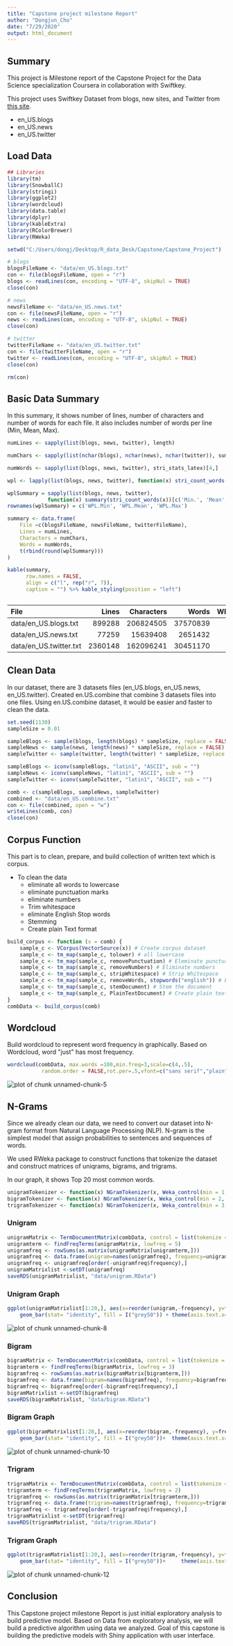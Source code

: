 ```yaml
---
title: "Capstone project milestone Report"
author: "Dongjun_Cho"
date: "7/29/2020"
output: html_document
---
```

## Summary
This project is Milestone report of the Capstone Project for the Data Science specialization Coursera in collaboration with Swiftkey.

This project uses Swiftkey Dataset from blogs, new sites, and Twitter from [this site](https://d396qusza40orc.cloudfront.net/dsscapstone/dataset/Coursera-SwiftKey.zip).

- en_US.blogs
- en_US.news
- en_US.twitter

## Load Data

```r
## Libraries
library(tm)
library(SnowballC)
library(stringi)
library(ggplot2) 
library(wordcloud)
library(data.table)
library(dplyr)
library(kableExtra)
library(RColorBrewer)
library(RWeka)

setwd("C:/Users/dongj/Desktop/R_data_Desk/Capstone/Capstone_Project")

# blogs
blogsFileName <- "data/en_US.blogs.txt"
con <- file(blogsFileName, open = "r")
blogs <- readLines(con, encoding = "UTF-8", skipNul = TRUE)
close(con)

# news
newsFileName <- "data/en_US.news.txt"
con <- file(newsFileName, open = "r")
news <- readLines(con, encoding = "UTF-8", skipNul = TRUE)
close(con)

# twitter
twitterFileName <- "data/en_US.twitter.txt"
con <- file(twitterFileName, open = "r")
twitter <- readLines(con, encoding = "UTF-8", skipNul = TRUE)
close(con)

rm(con)
```

## Basic Data Summary

In this summary, it shows number of lines, number of characters and number of words for each file. It also includes number of words per line (Min, Mean, Max).


```r
numLines <- sapply(list(blogs, news, twitter), length)

numChars <- sapply(list(nchar(blogs), nchar(news), nchar(twitter)), sum)

numWords <- sapply(list(blogs, news, twitter), stri_stats_latex)[4,]

wpl <- lapply(list(blogs, news, twitter), function(x) stri_count_words(x))

wplSummary = sapply(list(blogs, news, twitter),
             function(x) summary(stri_count_words(x))[c('Min.', 'Mean', 'Max.')])
rownames(wplSummary) = c('WPL.Min', 'WPL.Mean', 'WPL.Max')

summary <- data.frame(
    File =c(blogsFileName, newsFileName, twitterFileName), 
    Lines = numLines,
    Characters = numChars,
    Words = numWords,
    t(rbind(round(wplSummary)))
)

kable(summary,
      row.names = FALSE,
      align = c("l", rep("r", 7)),
      caption = "") %>% kable_styling(position = "left")
```

<table class="table" style="">
<caption></caption>
 <thead>
  <tr>
   <th style="text-align:left;"> File </th>
   <th style="text-align:right;"> Lines </th>
   <th style="text-align:right;"> Characters </th>
   <th style="text-align:right;"> Words </th>
   <th style="text-align:right;"> WPL.Min </th>
   <th style="text-align:right;"> WPL.Mean </th>
   <th style="text-align:right;"> WPL.Max </th>
  </tr>
 </thead>
<tbody>
  <tr>
   <td style="text-align:left;"> data/en_US.blogs.txt </td>
   <td style="text-align:right;"> 899288 </td>
   <td style="text-align:right;"> 206824505 </td>
   <td style="text-align:right;"> 37570839 </td>
   <td style="text-align:right;"> 0 </td>
   <td style="text-align:right;"> 42 </td>
   <td style="text-align:right;"> 6726 </td>
  </tr>
  <tr>
   <td style="text-align:left;"> data/en_US.news.txt </td>
   <td style="text-align:right;"> 77259 </td>
   <td style="text-align:right;"> 15639408 </td>
   <td style="text-align:right;"> 2651432 </td>
   <td style="text-align:right;"> 1 </td>
   <td style="text-align:right;"> 35 </td>
   <td style="text-align:right;"> 1123 </td>
  </tr>
  <tr>
   <td style="text-align:left;"> data/en_US.twitter.txt </td>
   <td style="text-align:right;"> 2360148 </td>
   <td style="text-align:right;"> 162096241 </td>
   <td style="text-align:right;"> 30451170 </td>
   <td style="text-align:right;"> 1 </td>
   <td style="text-align:right;"> 13 </td>
   <td style="text-align:right;"> 47 </td>
  </tr>
</tbody>
</table>

## Clean Data

In our dataset, there are 3 datasets files (en_US.blogs, en_US.news, en_US.twitter).
Created en.US.combine that combine 3 datasets files into one files.
Using en.US.combine dataset, it would be easier and faster to clean the data.


```r
set.seed(1130)
sampleSize = 0.01

sampleBlogs <- sample(blogs, length(blogs) * sampleSize, replace = FALSE)
sampleNews <- sample(news, length(news) * sampleSize, replace = FALSE)
sampleTwitter <- sample(twitter, length(twitter) * sampleSize, replace = FALSE)

sampleBlogs <- iconv(sampleBlogs, "latin1", "ASCII", sub = "")
sampleNews <- iconv(sampleNews, "latin1", "ASCII", sub = "")
sampleTwitter <- iconv(sampleTwitter, "latin1", "ASCII", sub = "")

comb <- c(sampleBlogs, sampleNews, sampleTwitter)
combined <- "data/en_US.combine.txt"
con <- file(combined, open = "w")
writeLines(comb, con)
close(con)
```

## Corpus Function

This part is to clean, prepare, and build collection of written text which is corpus.

- To clean the data
  - eliminate all words to lowercase
  - eliminate punctuation marks
  - eliminate numbers
  - Trim whitespace
  - eliminate English Stop words
  - Stemming
  - Create plain Text format


```r
build_corpus <- function (x = comb) {
    sample_c <- VCorpus(VectorSource(x)) # Create corpus dataset
    sample_c <- tm_map(sample_c, tolower) # all lowercase
    sample_c <- tm_map(sample_c, removePunctuation) # Eleminate punctuation
    sample_c <- tm_map(sample_c, removeNumbers) # Eliminate numbers
    sample_c <- tm_map(sample_c, stripWhitespace) # Strip Whitespace
    sample_c <- tm_map(sample_c, removeWords, stopwords("english")) # Eliminate English stop words
    sample_c <- tm_map(sample_c, stemDocument) # Stem the document
    sample_c <- tm_map(sample_c, PlainTextDocument) # Create plain text format
}
combData <- build_corpus(comb)
```


## Wordcloud

Build wordcloud to represent word frequency in graphically.
Based on Wordcloud, word "just" has most frequency.


```r
wordcloud(combData, max.words =100,min.freq=3,scale=c(4,.5), 
           random.order = FALSE,rot.per=.5,vfont=c("sans serif","plain"),colors=brewer.pal(8, "Dark2"))
```

![plot of chunk unnamed-chunk-5](figure/unnamed-chunk-5-1.png)



## N-Grams

Since we already clean our data, we need to convert our dataset into N-gram format from Natural Language Processing (NLP). N-gram is the simplest model that assign probabilities to sentences and sequences of words.

We used RWeka package to construct functions that tokenize the dataset and construct matrices of uniqrams, bigrams, and trigrams.

In our graph, it shows Top 20 most common words.


```r
unigramTokenizer <- function(x) NGramTokenizer(x, Weka_control(min = 1, max = 1))
bigramTokenizer <- function(x) NGramTokenizer(x, Weka_control(min = 2, max = 2))
trigramTokenizer <- function(x) NGramTokenizer(x, Weka_control(min = 3, max = 3))
```

### Unigram

```r
unigramMatrix <- TermDocumentMatrix(combData, control = list(tokenize = unigramTokenizer))
unigramterm <- findFreqTerms(unigramMatrix, lowfreq = 5)
unigramfreq <- rowSums(as.matrix(unigramMatrix[unigramterm,]))
unigramfreq <- data.frame(unigram=names(unigramfreq), frequency=unigramfreq)
unigramfreq <- unigramfreq[order(-unigramfreq$frequency),]
unigramMatrixlist <-setDT(unigramfreq)
saveRDS(unigramMatrixlist, "data/unigram.RData")
```

### Unigram Graph

```r
ggplot(unigramMatrixlist[1:20,], aes(x=reorder(unigram,-frequency), y=frequency)) +
    geom_bar(stat= "identity", fill = I("grey50")) + theme(axis.text.x=element_text(angle=90, hjust=1, vjust=0.5))+ labs(title="Top 20 Most Common Unigram", x="", y="Frequency")
```

![plot of chunk unnamed-chunk-8](figure/unnamed-chunk-8-1.png)

### Bigram

```r
bigramMatrix <- TermDocumentMatrix(combData, control = list(tokenize = bigramTokenizer))
bigramterm <- findFreqTerms(bigramMatrix, lowfreq = 3)
bigramfreq <- rowSums(as.matrix(bigramMatrix[bigramterm,]))
bigramfreq <- data.frame(bigram=names(bigramfreq), frequency=bigramfreq)
bigramfreq <- bigramfreq[order(-bigramfreq$frequency),]
bigramMatrixlist <-setDT(bigramfreq)
saveRDS(bigramMatrixlist, "data/bigram.RData")
```

### Bigram Graph

```r
ggplot(bigramMatrixlist[1:20,], aes(x=reorder(bigram,-frequency), y=frequency)) +
    geom_bar(stat= "identity", fill = I("grey50"))+  theme(axis.text.x=element_text(angle=90, hjust=1, vjust=0.5))+ labs(title="Top 20 Most Common Bigram", x="", y="Frequency")
```

![plot of chunk unnamed-chunk-10](figure/unnamed-chunk-10-1.png)

### Trigram

```r
trigramMatrix <- TermDocumentMatrix(combData, control = list(tokenize = trigramTokenizer))
trigramterm <- findFreqTerms(trigramMatrix, lowfreq = 2)
trigramfreq <- rowSums(as.matrix(trigramMatrix[trigramterm,]))
trigramfreq <- data.frame(trigram=names(trigramfreq), frequency=trigramfreq)
trigramfreq <- trigramfreq[order(-trigramfreq$frequency),]
trigramMatrixlist <-setDT(trigramfreq)
saveRDS(trigramMatrixlist, "data/trigram.RData")
```

### Trigram Graph

```r
ggplot(trigramMatrixlist[1:20,], aes(x=reorder(trigram,-frequency), y=frequency)) +
    geom_bar(stat= "identity", fill = I("grey50"))+     theme(axis.text.x=element_text(angle=90, hjust=1, vjust=0.5))+ labs(title="Top 20 Most Common Trigram", x="", y="Frequency")
```

![plot of chunk unnamed-chunk-12](figure/unnamed-chunk-12-1.png)

## Conclusion
This Capstone project milestone Report is just initial exploratory analysis to build predictive model.
Based on Data from exploratory analysis, we will build a predictive algorithm using data we analyzed.
Goal of this capstone is building the predictive models with Shiny application with user interface.
